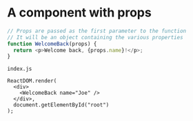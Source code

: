 # A component with props

```js
// Props are passed as the first parameter to the function
// It will be an object containing the various properties
function WelcomeBack(props) {
  return <p>Welcome back, {props.name}!</p>;
}
```

`index.js`
```
ReactDOM.render(
  <div>
    <WelcomeBack name="Joe" />
  </div>,
  document.getElementById("root")
);
```
